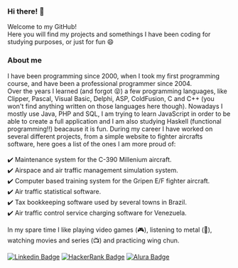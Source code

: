 ### Hi there! 👋

Welcome to my GitHub! <br>
Here you will find my projects and somethings I have been coding for studying purposes, or just for fun 😄

### About me

I have been programming since 2000, when I took my first programming course, and have been a professional programmer since 2004.<br>
Over the years I learned (and forgot :stuck_out_tongue_closed_eyes:) a few programming languages, like Clipper, Pascal, Visual Basic, Delphi, ASP, ColdFusion, C and C++ (you won't find anything written on those languages here though). Nowadays I mostly use Java, PHP and SQL, I am trying to learn JavaScript in order to be able to create a full application and I am also studying Haskell (functional programming:bangbang:) beacause it is fun.
During my career I have worked on several different projects, from a simple website to fighter aircrafts software, here goes a list of the ones I am more proud of:
<br>
<br>:heavy_check_mark: Maintenance system for the C-390 Millenium aircraft.
<br>:heavy_check_mark: Airspace and air traffic management simulation system.
<br>:heavy_check_mark: Computer based training system for the Gripen E/F fighter aircraft.
<br>:heavy_check_mark: Air traffic statistical software.
<br>:heavy_check_mark: Tax bookkeeping software used by several towns in Brazil.
<br>:heavy_check_mark: Air traffic control service charging software for Venezuela.

In my spare time I like playing video games (:video_game:), listening to metal (:guitar:), watching movies and series (:tv:) and practicing wing chun. 

<!--
**EderColoma/EderColoma** is a ✨ _special_ ✨ repository because its `README.md` (this file) appears on your GitHub profile.

Here are some ideas to get you started:

- 🔭 I’m currently working on ...
- 🌱 I’m currently learning ...
- 👯 I’m looking to collaborate on ...
- 🤔 I’m looking for hel,p with ...
- 💬 Ask me about ...
- 📫 How to reach me: ...
- 😄 Pronouns: ...
- ⚡ Fun fact: ...
-->


[![Linkedin Badge](https://img.shields.io/badge/-LinkedIn-blue?style=flat-square&logo=Linkedin&logoColor=white&link=https://www.linkedin.com/in/edercoloma)](https://www.linkedin.com/in/edercoloma)
[![HackerRank Badge](https://img.shields.io/badge/-HackerRank-2EC866?style=flat-square&logo=HackerRank&logoColor=white&link=https://www.hackerrank.com/edermaceno)](https://www.hackerrank.com/edermaceno)
[![Alura Badge](https://img.shields.io/badge/-Alura-307AE4?style=flat-square&logo=Aventrix&logoColor=white&link=https://cursos.alura.com.br/user/ecoloma)](https://cursos.alura.com.br/user/ecoloma)
